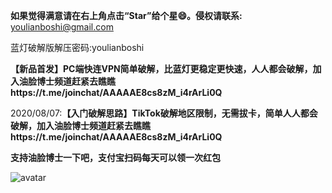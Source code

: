 **如果觉得满意请在右上角点击“Star”给个星😄。侵权请联系:** youlianboshi@gmail.com

蓝灯破解版解压密码:youlianboshi

**【新品首发】PC端快连VPN简单破解，比蓝灯更稳定更快速，人人都会破解，加入油脸博士频道赶紧去瞧瞧https://t.me/joinchat/AAAAAE8cs8zM_i4rArLi0Q**

2020/08/07:**【入门破解思路】TikTok破解地区限制，无需拔卡，简单人人都会破解，加入油脸博士频道赶紧去瞧瞧https://t.me/joinchat/AAAAAE8cs8zM_i4rArLi0Q**




**支持油脸博士一下吧，支付宝扫码每天可以领一次红包**

![avatar](https://telegra.ph/file/2ff5d5da7a06f8fffc663.png)

